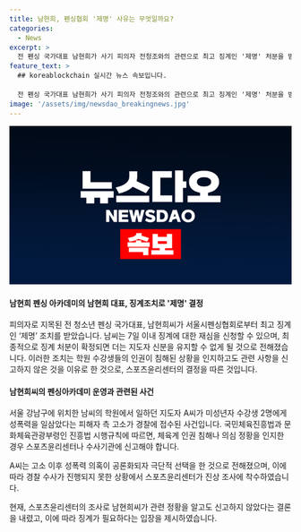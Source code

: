 ```yaml
---
title: 남현희, 펜싱협회 '제명' 사유는 무엇일까요?
categories:
  - News
excerpt: >
  전 펜싱 국가대표 남현희가 사기 피의자 전청조와의 관련으로 최고 징계인 '제명' 처분을 받았습니다. 서울시펜싱협회는 남씨의 행동이 체육계 인권 침해를 무시한 것으로 보고 징계하였으며, 남씨는 이에 대한 재심을 신청할 수 있습니다. 이러한 결정은 스포츠윤리센터가 남씨에 대해 징계 요구를 의결한 이후의 조치이며, 남씨와 관련된 사건은 경찰과 스포츠윤리센터의 조사가 진행 중에 있습니다.
feature_text: >
  ## koreablockchain 실시간 뉴스 속보입니다.

  전 펜싱 국가대표 남현희가 사기 피의자 전청조와의 관련으로 최고 징계인 '제명' 처분을 받았습니다. 서울시펜싱협회는 남씨의 행동이 체육계 인권 침해를 무시한 것으로 보고 징계하였으며, 남씨는 이에 대한 재심을 신청할 수 있습니다. 이러한 결정은 스포츠윤리센터가 남씨에 대해 징계 요구를 의결한 이후의 조치이며, 남씨와 관련된 사건은 경찰과 스포츠윤리센터의 조사가 진행 중에 있습니다.
image: '/assets/img/newsdao_breakingnews.jpg'
---
```


<p><img src="/assets/img/newsdao_breakingnews.jpg" alt="koreablockchain 속보" /></p>

<h4>남현희 펜싱 아카데미의 남현희 대표, 징계조치로 '제명' 결정</h4>

<p>피의자로 지목된 전 청소년 펜싱 국가대표, 남현희씨가 서울시펜싱협회로부터 최고 징계인 ‘제명’ 조치를 받았습니다. 남씨는 7일 이내 징계에 대한 재심을 신청할 수 있으며, 최종적으로 징계 처분이 확정되면 더는 지도자 신분을 유지할 수 없게 될 것으로 전해졌습니다. 이러한 조치는 학원 수강생들의 인권이 침해된 상황을 인지하고도 관련 사항을 신고하지 않은 것을 이유로 한 것으로, 스포츠윤리센터의 결정을 따른 것입니다.</p>

<h4>남현희씨의 펜싱아카데미 운영과 관련된 사건</h4>

<p>서울 강남구에 위치한 남씨의 학원에서 일하던 지도자 A씨가 미성년자 수강생 2명에게 성폭력을 일삼았다는 피해자 측 고소가 경찰에 접수된 사건입니다. 국민체육진흥법과 문화체육관광부령인 진흥법 시행규칙에 따르면, 체육계 인권 침해나 의심 정황을 인지한 경우 스포츠윤리센터나 수사기관에 신고해야 합니다.</p>

<p>A씨는 고소 이후 성폭력 의혹이 공론화되자 극단적 선택을 한 것으로 전해졌으며, 이에 따라 경찰 수사가 진행되지 못한 상황에서 스포츠윤리센터가 진상 조사에 착수하였습니다.</p>

<p>현재, 스포츠윤리센터의 조사로 남현희씨가 관련 정황을 알고도 신고하지 않았다는 결론을 내렸고, 이에 따라 징계가 필요하다는 입장을 제시하였습니다.</p>

